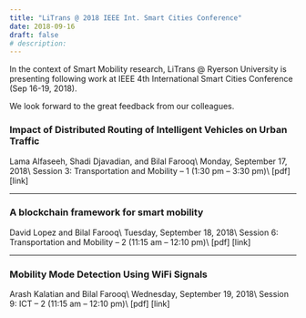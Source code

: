 ```yaml
---
title: "LiTrans @ 2018 IEEE Int. Smart Cities Conference"
date: 2018-09-16
draft: false
# description:
---
```

In the context of Smart Mobility research, LiTrans @ Ryerson University is presenting following work at IEEE 4th International Smart Cities Conference (Sep 16-19, 2018).
<!--more-->

We look forward to the great feedback from our colleagues.

### Impact of Distributed Routing of Intelligent Vehicles on Urban Traffic
Lama Alfaseeh, Shadi Djavadian, and Bilal Farooq\\
Monday, September 17, 2018\\
Session 3: Transportation and Mobility – 1 (1:30 pm – 3:30 pm)\\
[pdf] [link]

***

### A blockchain framework for smart mobility
David Lopez and Bilal Farooq\\
Tuesday, September 18, 2018\\
Session 6: Transportation and Mobility – 2 (11:15 am – 12:10 pm)\\
[pdf] [link]

***

### Mobility Mode Detection Using WiFi Signals
Arash Kalatian and Bilal Farooq\\
Wednesday, September 19, 2018\\
Session 9: ICT – 2 (11:15 am – 12:10 pm)\\
[pdf] [link]
